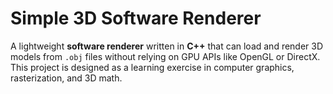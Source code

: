 ﻿# Simple 3D Software Renderer

A lightweight **software renderer** written in **C++** that can load and render 3D models from `.obj` files without relying on GPU APIs like OpenGL or DirectX.  
This project is designed as a learning exercise in computer graphics, rasterization, and 3D math.

